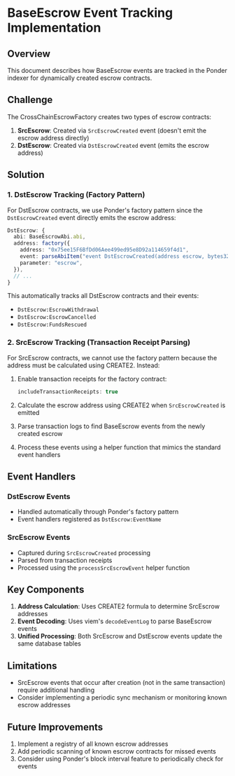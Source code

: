 # BaseEscrow Event Tracking Implementation

## Overview

This document describes how BaseEscrow events are tracked in the Ponder indexer for dynamically created escrow contracts.

## Challenge

The CrossChainEscrowFactory creates two types of escrow contracts:
1. **SrcEscrow**: Created via `SrcEscrowCreated` event (doesn't emit the escrow address directly)
2. **DstEscrow**: Created via `DstEscrowCreated` event (emits the escrow address)

## Solution

### 1. DstEscrow Tracking (Factory Pattern)

For DstEscrow contracts, we use Ponder's factory pattern since the `DstEscrowCreated` event directly emits the escrow address:

```typescript
DstEscrow: {
  abi: BaseEscrowAbi.abi,
  address: factory({
    address: "0x75ee15F6BfDd06Aee499ed95e8D92a114659f4d1",
    event: parseAbiItem("event DstEscrowCreated(address escrow, bytes32 hashlock, uint256 taker)"),
    parameter: "escrow",
  }),
  // ...
}
```

This automatically tracks all DstEscrow contracts and their events:
- `DstEscrow:EscrowWithdrawal`
- `DstEscrow:EscrowCancelled`
- `DstEscrow:FundsRescued`

### 2. SrcEscrow Tracking (Transaction Receipt Parsing)

For SrcEscrow contracts, we cannot use the factory pattern because the address must be calculated using CREATE2. Instead:

1. Enable transaction receipts for the factory contract:
   ```typescript
   includeTransactionReceipts: true
   ```

2. Calculate the escrow address using CREATE2 when `SrcEscrowCreated` is emitted

3. Parse transaction logs to find BaseEscrow events from the newly created escrow

4. Process these events using a helper function that mimics the standard event handlers

## Event Handlers

### DstEscrow Events
- Handled automatically through Ponder's factory pattern
- Event handlers registered as `DstEscrow:EventName`

### SrcEscrow Events
- Captured during `SrcEscrowCreated` processing
- Parsed from transaction receipts
- Processed using the `processSrcEscrowEvent` helper function

## Key Components

1. **Address Calculation**: Uses CREATE2 formula to determine SrcEscrow addresses
2. **Event Decoding**: Uses viem's `decodeEventLog` to parse BaseEscrow events
3. **Unified Processing**: Both SrcEscrow and DstEscrow events update the same database tables

## Limitations

- SrcEscrow events that occur after creation (not in the same transaction) require additional handling
- Consider implementing a periodic sync mechanism or monitoring known escrow addresses

## Future Improvements

1. Implement a registry of all known escrow addresses
2. Add periodic scanning of known escrow contracts for missed events
3. Consider using Ponder's block interval feature to periodically check for events
